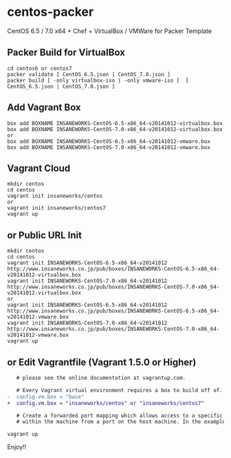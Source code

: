 centos-packer
=============

CentOS 6.5 / 7.0 x64 + Chef + VirtualBox / VMWare for Packer Template

## Packer Build for VirtualBox

```
cd centos6 or centos7
packer validate [ CentOS_6.5.json | CentOS_7.0.json ]
packer build [ -only virtualbox-iso | -only vmware-iso ]  [ CentOS_6.5.json | CentOS_7.0.json ]
```

## Add Vagrant Box

```
box add BOXNAME INSANEWORKS-CentOS-6.5-x86_64-v20141012-virtualbox.box
box add BOXNAME INSANEWORKS-CentOS-7.0-x86_64-v20141012-virtualbox.box
or
box add BOXNAME INSANEWORKS-CentOS-6.5-x86_64-v20141012-vmware.box
box add BOXNAME INSANEWORKS-CentOS-7.0-x86_64-v20141012-vmware.box
```

## Vagrant Cloud

```
mkdir centos
cd centos
vagrant init insaneworks/centos
or
vagrant init insaneworks/centos7
vagrant up
```


## or Public URL Init

```
mkdir centos
cd centos
vagrant init INSANEWORKS-CentOS-6.5-x86_64-v20141012 http://www.insaneworks.co.jp/pub/boxes/INSANEWORKS-CentOS-6.5-x86_64-v20141012-virtualbox.box
vagrant init INSANEWORKS-CentOS-7.0-x86_64-v20141012 http://www.insaneworks.co.jp/pub/boxes/INSANEWORKS-CentOS-7.0-x86_64-v20141012-virtualbox.box
or
vagrant init INSANEWORKS-CentOS-6.5-x86_64-v20141012 http://www.insaneworks.co.jp/pub/boxes/INSANEWORKS-CentOS-6.5-x86_64-v20141012-vmware.box
vagrant init INSANEWORKS-CentOS-7.0-x86_64-v20141012 http://www.insaneworks.co.jp/pub/boxes/INSANEWORKS-CentOS-7.0-x86_64-v20141012-vmware.box
vagrant up
```

## or Edit Vagrantfile (Vagrant 1.5.0 or Higher)

```diff
   # please see the online documentation at vagrantup.com.

   # Every Vagrant virtual environment requires a box to build off of.
-  config.vm.box = "base"
+  config.vm.box = "insaneworks/centos" or "insaneworks/centos7"

   # Create a forwarded port mapping which allows access to a specific port
   # within the machine from a port on the host machine. In the example below,
```

```
vagrant up
```

Enjoy!!
